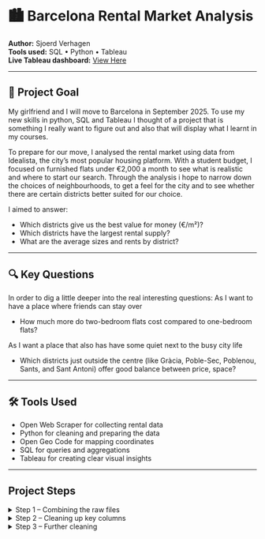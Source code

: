 # 🏙️ Barcelona Rental Market Analysis

**Author:** Sjoerd Verhagen  
**Tools used:** SQL • Python • Tableau  
**Live Tableau dashboard:** [View Here](https://public.tableau.com/views/YOUR-DASHBOARD-LINK)

---

## 🎯 Project Goal

My girlfriend and I will move to Barcelona in September 2025. To use my new skills in python, SQL and Tableau I thought of a project that is something I really want to figure out and also that will display what I learnt in my courses. 

To prepare for our move, I analysed the rental market using data from Idealista, the city’s most popular housing platform. With a student budget, I focused on furnished flats under €2,000 a month to see what is realistic and where to start our search. Through the analysis i hope to narrow down the choices of neighbourhoods, to get a feel for the city and to see whether there are certain districts better suited for our choice.

I aimed to answer:
- Which districts give us the best value for money (€/m²)?
- Which districts have the largest rental supply? 
- What are the average sizes and rents by district?


---

## 🔍 Key Questions

In order to dig a little deeper into the real interesting questions:
As I want to have a place where friends can stay over  
- How much more do two-bedroom flats cost compared to one-bedroom flats?

As I want a place that also has have some quiet next to the busy city life 
- Which districts just outside the centre (like Gràcia, Poble-Sec, Poblenou, Sants, and Sant Antoni) offer good balance between price, space?


---

## 🛠️ Tools Used

- Open Web Scraper for collecting rental data
- Python for cleaning and preparing the data
- Open Geo Code for mapping coordinates
- SQL for queries and aggregations
- Tableau for creating clear visual insights

---




## Project Steps

<details>
  <summary>Step 1 – Combining the raw files</summary

For step 1, I used Python to combine all individual CSV files into one dataset. I loaded each file from the project folder, appended them to a list of DataFrames, and then concatenated everything into a single DataFrame. I saved this as a new CSV file and quickly explored its structure to check that everything had loaded correctly.

```python
import os
import pandas as pd

folder_path = "/Users/sjoerdv/Documents/PERSOONLIJK/Portfolio/Data 27 jul"
csv_files = [f for f in os.listdir(folder_path) if f.endswith(".csv")]
df_list = []

# Loop through and read each file
for file in csv_files:
    file_path = os.path.join(folder_path, file)
    df = pd.read_csv(file_path)
    df_list.append(df)

# Combine all dataframes
combined_df = pd.concat(df_list, ignore_index=True)

# Save to new CSV
output_file = os.path.join(folder_path, "all_rent_data.csv")
combined_df.to_csv(output_file, index=False)

print(f"Combined {len(csv_files)} files into: {output_file}")

# Load the new combined file
df = pd.read_csv(output_file)

# Show shape
print("\nSHAPE of dataset:", df.shape)

# Show columns
print("\nCOLUMNS:")
print(df.columns.tolist())

# Show index
print("\nINDEX:")
print(df.index)

# Numeric stats
print("\nDESCRIPTIVE STATISTICS (numerical):")
print(df.describe())

# Non-numeric stats
print("\nDESCRIPTIVE STATISTICS (non-numerical):")
print(df.describe(include=['object']))

# Preview first 5 rows
print("\nFIRST 5 ROWS:")
print(df.head())
```

</details> <details> <summary>Step 2 – Cleaning up key columns</summary>

In this step, I cleaned the price, size, and price-per-m² columns. The raw data included symbols like “€” and “m²”. I stripped those out so the values are now usable as proper numbers.
- Converted price to price_clean, containing just the amount as a float.
- Did the same for price_per_m2 and size, which now have clean numerical values in new columns.
- Finally, I checked for missing values in those cleaned columns.


```python
import pandas as pd

# Load your dataset
file_path = "/Users/sjoerdv/Documents/PERSOONLIJK/Portfolio/Data 27 jul/all_rent_data.csv"
df = pd.read_csv(file_path)

# Clean 'price' (e.g. "1,100 €/month" → 1100.0)
df['price_clean'] = df['price'].str.replace(r'[^\d,]', '', regex=True)\
                                .str.replace(',', '')\
                                .astype(float)

# Clean 'price_per_m2' (e.g. "73.33 €/m²" → 73.33)
df['price_per_m2_clean'] = df['price_per_m2'].str.replace(r'[^\d.,]', '', regex=True)\
                                             .str.replace(',', '')\
                                             .astype(float)

# Clean 'size' (e.g. "15 m²" → 15.0)
df['size_clean'] = df['size'].str.replace(r'[^\d.,]', '', regex=True)\
                              .str.replace(',', '')\
                              .astype(float)

# Preview cleaned values
print("\nCleaned values:")
print(df[['price', 'price_clean', 'price_per_m2', 'price_per_m2_clean', 'size', 'size_clean']].head(10))

# Count non-missing values in each cleaned column
print("\nNon-missing values:")
print("price_clean:         ", df['price_clean'].notna().sum())
print("price_per_m2_clean:  ", df['price_per_m2_clean'].notna().sum())
print("size_clean:          ", df['size_clean'].notna().sum())
```

</details> <details>
  <summary>Step 3 – Further cleaning</summary

For step 3, ...

```python
import pandas as pd

# Load the dataset
file_path = "/Users/sjoerdv/Documents/PERSOONLIJK/Portfolio/Data 27 jul/all_rent_data_cleaned.csv"
df = pd.read_csv(file_path)

# Extract number of bedrooms (e.g. "2 bed." → 2.0)
df['bedrooms_clean'] = df['bedrooms'].str.extract(r'(\d+)').astype(float)

# Preview cleaned results
print("\n🛏️ Bedrooms cleaned preview:")
print(df[['bedrooms', 'bedrooms_clean']].head(10))

# Show descriptive statistics
print("\n📊 Descriptive statistics for bedrooms:")
print(df['bedrooms_clean'].describe())

# Save the updated file
output_path = "/Users/sjoerdv/Documents/PERSOONLIJK/Portfolio/Data 27 jul/all_rent_data_cleaned_v2.csv"
df.to_csv(output_path, index=False)

print(f"\n✅ File saved with cleaned bedrooms column:\n{output_path}")


——————
Code Block 3


import numpy as np

# Step 1: Extract numeric bedrooms from 'bedrooms' column
df['bedrooms_clean'] = df['bedrooms'].str.extract(r'(\d+)').astype(float)

# Step 2: Fill in 0 where listing-link indicates a Studio
is_studio = df['listing-link'].str.contains(r'\b[Ss]tudio\b', na=False)
df.loc[is_studio, 'bedrooms_clean'] = 0

# Step 3: Preview the result
print("\n🛏️ Cleaned bedrooms (including Studio):")
print(df[['listing-link', 'bedrooms', 'bedrooms_clean']].head(10))

# Step 4: Show stats
print("\n📊 Descriptive statistics for bedrooms_clean:")
print(df['bedrooms_clean'].describe())

# Step 5: Count missing values
print("\n❌ Missing values in bedrooms_clean:", df['bedrooms_clean'].isna().sum())



———————


# Fix remaining missing bedrooms based on keywords like 'Studio', 'Loft', etc.
studio_keywords = r'(Studio|Loft|Mini|Open-plan)'
studio_mask = df['bedrooms_clean'].isna() & df['listing-link'].str.contains(studio_keywords, case=False, na=False)
df.loc[studio_mask, 'bedrooms_clean'] = 0

# As fallback, fill any remaining NaNs with 0
df['bedrooms_clean'] = df['bedrooms_clean'].fillna(0)

# Ensure the column is numeric
df['bedrooms_clean'] = df['bedrooms_clean'].astype(int)

# Check for remaining missing values
missing = df['bedrooms_clean'].isna().sum()
print(f"❌ Missing values in bedrooms_clean: {missing}")

# Show descriptive statistics
print("\n📊 Descriptive statistics for bedrooms_clean:")
print(df['bedrooms_clean'].describe())
```


